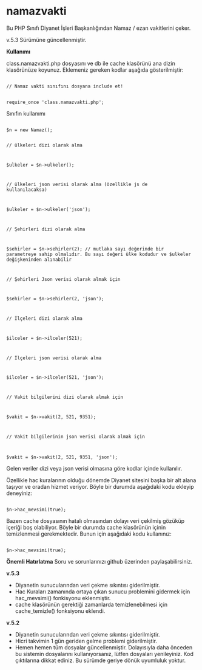 namazvakti
==========

Bu PHP Sınıfı Diyanet İşleri Başkanlığından Namaz / ezan vakitlerini çeker.

v.5.3 Sürümüne güncellenmiştir.

<strong>Kullanımı</strong>

class.namazvakti.php dosyasını ve db ile cache klasörünü ana dizin klasörünüze koyunuz. Eklemeniz gereken kodlar aşağıda gösterilmiştir:

<code>
// Namaz vakti sınıfını dosyana include et!

require_once 'class.namazvakti.php';
</code>

Sınıfın kullanımı

<code>
$n = new Namaz();

// ülkeleri dizi olarak alma

$ulkeler = $n->ulkeler();

// ülkeleri json verisi olarak alma (özellikle js de kullanılacaksa)

$ulkeler = $n->ulkeler('json');

// Şehirleri dizi olarak alma

$sehirler = $n->sehirler(2); // mutlaka sayı değerinde bir parametreye sahip olmalıdır. Bu sayı değeri ülke kodudur ve $ulkeler değişkeninden alınabilir


// Şehirleri Json verisi olarak almak için

$sehirler = $n->sehirler(2, 'json');


// İlçeleri dizi olarak alma

$ilceler = $n->ilceler(521);

// İlçeleri json verisi olarak alma

$ilceler = $n->ilceler(521, 'json');

// Vakit bilgilerini dizi olarak almak için

$vakit = $n->vakit(2, 521, 9351);

// Vakit bilgilerinin json verisi olarak almak için

$vakit = $n->vakit(2, 521, 9351, 'json');
</code>

Gelen veriler dizi veya json verisi olmasına göre kodlar içinde kullanılır.

Özellikle hac kuralarının olduğu dönemde Diyanet sitesini başka bir alt alana taşıyor ve oradan hizmet veriyor. Böyle bir durumda aşağıdaki kodu ekleyip deneyiniz:

<code>
$n->hac_mevsimi(true);
</code>

Bazen cache dosyasının hatalı olmasından dolayı veri çekilmiş gözüküp içeriği boş olabiliyor. Böyle bir durumda cache klasörünün içinin temizlenmesi gerekmektedir. Bunun için aşağıdaki kodu kullanınız:

<code>
$n->hac_mevsimi(true);
</code>


<strong>Önemli Hatırlatma</strong>
Soru ve sorunlarınızı github üzerinden paylaşabilirsiniz.

<strong>v.5.3</strong>
* Diyanetin sunucularından veri çekme sıkıntısı giderilmiştir.
* Hac Kuraları zamanında ortaya çıkan sunucu problemini gidermek için hac_mevsimi() fonkisyonu eklenmiştir.
* cache klasörünün gerektiği zamanlarda temizlenebilmesi için cache_temizle() fonksiyonu eklendi.


<strong>v.5.2</strong>
* Diyanetin sunucularından veri çekme sıkıntısı giderilmiştir.
* Hicri takvimin 1 gün geriden gelme problemi giderilmiştir.
* Hemen hemen tüm dosyalar güncellenmiştir. Dolayısıyla daha önceden bu sistemin dosyalarını kullanıyorsanız, lütfen dosyaları yenileyiniz. Kod çıktılarına dikkat ediniz. Bu sürümde geriye dönük uyumluluk yoktur.
